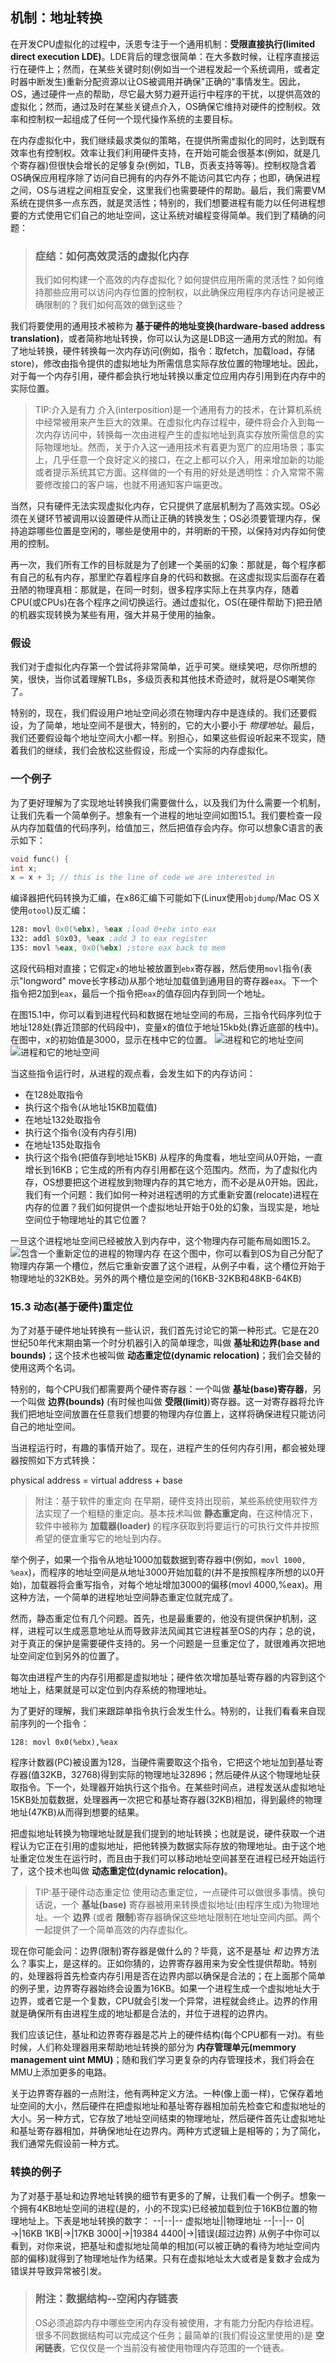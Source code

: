 ## 机制：地址转换
在开发CPU虚拟化的过程中，沃恩专注于一个通用机制：__受限直接执行(limited direct execution LDE)__。LDE背后的理念很简单：在大多数时候，让程序直接运行在硬件上；然而，在某些关键时刻(例如当一个进程发起一个系统调用，或者定时器中断发生)重新分配资源以让OS被调用并确保"正确的"事情发生。因此，OS，通过硬件一点的帮助，尽它最大努力避开运行中程序的干扰，以提供高效的虚拟化；然而，通过及时在某些关键点介入，OS确保它维持对硬件的控制权。效率和控制权一起组成了任何一个现代操作系统的主要目标。

在内存虚拟化中，我们继续最求类似的策略，在提供所需虚拟化的同时，达到既有效率也有控制权。效率让我们利用硬件支持，在开始可能会很基本(例如，就是几个寄存器)但很快会增长的足够复杂(例如，TLB，页表支持等等)。控制权隐含着OS确保应用程序除了访问自已拥有的内存外不能访问其它内存；也即，确保进程之间，OS与进程之间相互安全，这里我们也需要硬件的帮助。最后，我们需要VM系统在提供多一点东西，就是灵活性；特别的，我们想要进程有能力以任何进程想要的方式使用它们自己的地址空间，这让系统对编程变得简单。我们到了精确的问题：
>### 症结：如何高效灵活的虚拟化内存
>我们如何构建一个高效的内存虚拟化？如何提供应用所需的灵活性？如何维持那些应用可以访问内存位置的控制权，以此确保应用程序内存访问是被正确限制的？我们如何高效的做到这些？

我们将要使用的通用技术被称为 __基于硬件的地址变换(hardware-based address translation)__，或者简称地址转换，你可以认为这是LDB这一通用方式的附加。有了地址转换，硬件转换每一次内存访问(例如，指令：取fetch，加载load，存储store)，修改由指令提供的虚拟地址为所需信息实际存放位置的物理地址。因此，对于每一个内存引用，硬件都会执行地址转换以重定位应用内存引用到在内存中的实际位置。
>TIP:介入是有力
>介入(interposition)是一个通用有力的技术，在计算机系统中经常被用来产生巨大的效果。在虚拟化内存过程中，硬件将会介入到每一次内存访问中，转换每一次由进程产生的虚拟地址到真实存放所需信息的实际物理地址。然而，关于介入这一通用技术有着更为宽广的应用场景；事实上，几乎任意一个良好定义的接口，在之上都可以介入，用来增加新的功能或者提示系统其它方面。这样做的一个有用的好处是透明性：介入常常不需要修改接口的客户端，也就不用通知客户端更改。

当然，只有硬件无法实现虚拟化内存，它只提供了底层机制为了高效实现。OS必须在关键环节被调用以设置硬件从而让正确的转换发生；OS必须要管理内存，保持追踪哪些位置是空闲的，哪些是使用中的，并明断的干预，以保持对内存如何使用的控制。

再一次，我们所有工作的目标就是为了创建一个美丽的幻象：那就是，每个程序都有自己的私有内存，那里贮存着程序自身的代码和数据。在这虚拟现实后面存在着丑陋的物理真相：那就是，在同一时刻，很多程序实际上在共享内存，随着CPU(或CPUs)在各个程序之间切换运行。通过虚拟化，OS(在硬件帮助下)把丑陋的机器实现转换为某些有用，强大并易于使用的抽象。

### 假设
我们对于虚拟化内存第一个尝试将非常简单，近乎可笑。继续笑吧，尽你所想的笑，很快，当你试着理解TLBs，多级页表和其他技术奇迹时，就将是OS嘲笑你了。

特别的，现在，我们假设用户地址空间必须在物理内存中是连续的。我们还要假设，为了简单，地址空间不是很大，特别的，它的大小要小于 _物理地址_。最后，我们还要假设每个地址空间大小都一样。别担心，如果这些假设听起来不现实，随着我们的继续，我们会放松这些假设，形成一个实际的内存虚拟化。

### 一个例子
为了更好理解为了实现地址转换我们需要做什么，以及我们为什么需要一个机制，让我们先看一个简单例子。想象有一个进程的地址空间如图15.1。我们要检查一段从内存加载值的代码序列，给值加三，然后把值存会内存。你可以想象C语言的表示如下：
```C
void func() {
int x;
x = x + 3; // this is the line of code we are interested in
```
编译器把代码转换为汇编，在x86汇编下可能如下(Linux使用`objdump`/Mac OS X使用`otool`)反汇编：
```asm
128: movl 0x0(%ebx), %eax ;load 0+ebx into eax
132: addl $0x03, %eax ;add 3 to eax register
135: movl %eax, 0x0(%ebx) ;store eax back to mem
```
这段代码相对直接；它假定`x`的地址被放置到`ebx`寄存器，然后使用`movl`指令(表示"longword" move长字移动)从那个地址加载值到通用目的寄存器`eax`。下一个指令把2加到`eax`，最后一个指令把`eax`的值存回内存到同一个地址。

在图15.1中，你可以看到进程代码和数据在地址空间的布局，三指令代码序列位于地址128处(靠近顶部的代码段中)，变量x的值位于地址15kb处(靠近底部的栈中)。在图中，x的初始值是3000，显示在栈中它的位置。
![进程和它的地址空间](Figure15_1_1.png "进程和它的地址空间")
![进程和它的地址空间](Figure15_1_2.png "进程和它的地址空间")

当这些指令运行时，从进程的观点看，会发生如下的内存访问：
* 在128处取指令
* 执行这个指令(从地址15KB加载值)
* 在地址132处取指令
* 执行这个指令(没有内存引用)
* 在地址135处取指令
* 执行这个指令(把值存到地址15KB)
从程序的角度看，地址空间从0开始，一直增长到16KB；它生成的所有内存引用都在这个范围内。然而，为了虚拟化内存，OS想要把这个进程放到物理内存的其它地方，而不必是从0开始。因此，我们有一个问题：我们如何一种对进程透明的方式重新安置(relocate)进程在内存的位置？我们如何提供一个虚拟地址开始于0处的幻象，当现实是，地址空间位于物理地址的其它位置？

一旦这个进程地址空间已经被放入到内存中，这个物理内存可能布局如图15.2。
![包含一个重新定位的进程的物理内存](Figure15_2.png "包含一个重新定位的进程的物理内存")
在这个图中，你可以看到OS为自己分配了物理内存第一个槽位，然后它重新安置了这个进程，从例子中看，这个槽位开始于物理地址的32KB处。另外的两个槽位是空闲的(16KB-32KB和48KB-64KB)

### 15.3 动态(基于硬件)重定位
为了对基于硬件地址转换有一些认识，我们首先讨论它的第一种形式。它是在20世纪50年代末期由第一个时分机器引入的简单理念，叫做 __基址和边界(base and bounds)__；这个技术也被叫做 __动态重定位(dynamic relocation)__；我们会交替的使用这两个名词。

特别的，每个CPU我们都需要两个硬件寄存器：一个叫做 __基址(base)寄存器__，另一个叫做 __边界(bounds)__ (有时候也叫做 __受限(limit)__)寄存器。这一对寄存器将允许我们把地址空间放置在任意我们想要的物理内存位置上，这样将确保进程只能访问自己的地址空间。

当进程运行时，有趣的事情开始了。现在，进程产生的任何内存引用，都会被处理器按照如下方式转换：

physical address = virtual address + base

>附注：基于软件的重定向
>在早期，硬件支持出现前，某些系统使用软件方法实现了一个粗糙的重定向。基本技术叫做 __静态重定向__，在这种情况下，软件中被称为 __加载器(loader)__ 的程序获取到将要运行的可执行文件并按照希望的便宜重写它的地址到内存。

举个例子，如果一个指令从地址1000加载数据到寄存器中(例如，`movl 1000, %eax`)，而程序的地址空间是从地址3000开始加载的(并不是按照程序所想的以0开始)，加载器将会重写指令，对每个地址增加3000的偏移(movl 4000,%eax)。用这种方法，一个简单的进程地址空间静态重定位就完成了。

然而，静态重定位有几个问题。首先，也是最重要的，他没有提供保护机制，这样，进程可以生成恶意地址从而导致非法风闻其它进程甚至OS的内存；总的说，对于真正的保护是需要硬件支持的。另一个问题是一旦重定位了，就很难再次把地址空间定位到另外的位置了。

每次由进程产生的内存引用都是虚拟地址；硬件依次增加基址寄存器的内容到这个地址上，结果就是可以定位到内存系统的物理地址。

为了更好的理解，我们来跟踪单指令执行会发生什么。特别的，让我们看看来自现前序列的一个指令：
```
128: movl 0x0(%ebx),%eax
```
程序计数器(PC)被设置为128，当硬件需要取这个指令，它把这个地址加到基址寄存器(值32KB，32768)得到实际的物理地址32896；然后硬件从这个物理地址获取指令。下一个，处理器开始执行这个指令。在某些时间点，进程发送从虚拟地址15KB处加载数据，处理器再一次把它和基址寄存器(32KB)相加，得到最终的物理地址(47KB)从而得到想要的结果。

把虚拟地址转换为物理地址就是我们提到的地址转换；也就是说，硬件获取一个进程认为它正在引用的虚拟地址，把他转换为数据实际存放的物理地址。由于这个地址重定位发生在运行时，而且由于我们可以移动地址空间甚至在进程已经开始运行了，这个技术也叫做 __动态重定位(dynamic relocation)__。
>TIP:基于硬件动态重定位
>使用动态重定位，一点硬件可以做很多事情。换句话说，一个 __基址(base)__ 寄存器被用来转换虚拟地址(由程序生成)为物理地址。一个 __边界__ (或者 __限制__)寄存器确保这些地址限制在地址空间内部。两个一起提供了一个简单高效的内存虚拟化。

现在你可能会问：边界(限制)寄存器是做什么的？毕竟，这不是基址 _和_ 边界方法么？事实上，是这样的。正如你猜的，边界寄存器用来为安全性提供帮助。特别的，处理器将首先检查内存引用是否在边界内部以确保是合法的；在上面那个简单的例子里，边界寄存器始终会设置为16KB。如果一个进程生成一个虚拟地址大于边界，或者它是一个复数，CPU就会引发一个异常，进程就会终止。边界的作用就是确保所有由进程生成的地址都是合法的，并位于进程的边界内。

我们应该记住，基址和边界寄存器是芯片上的硬件结构(每个CPU都有一对)。有些时候，人们称处理器用来帮助地址转换的部分为 __内存管理单元(memmory management uint MMU)__；随和我们学习更复杂的内存管理技术，我们将会在MMU上添加更多的电路。

关于边界寄存器的一点附注，他有两种定义方法。一种(像上面一样)，它保存着地址空间的大小，然后硬件在把虚拟地址和基址寄存器相加前先检查它和虚拟地址的大小。另一种方式，它存放了地址空间结束的物理地址，然后硬件首先让虚拟地址和基址寄存器相加，并确保地址在边界内。两种方式逻辑上是相等的；为了简化，我们通常先假设前一种方式。

### 转换的例子
为了对基于基址和边界地址转换的细节有更多的了解，让我们看一个例子。想象一个拥有4KB地址空间的进程(是的，小的不现实)已经被加载到位于16KB位置的物理地址上。下表是地址转换的数字：
--|--|--
虚拟地址||物理地址
--|--|--
0|→|16KB
1KB|→|17KB
3000|→|19384
4400|→|错误(超过边界)
从例子中你可以看到，对你来说，把基址和虚拟地址简单的相加(可以被正确的看待为地址空间内部的偏移)就得到了物理地址作为结果。只有在虚拟地址太大或者是复数才会成为错误并导致异常被引发。
>### 附注：数据结构--空闲内存链表
>OS必须追踪内存中哪些空闲内存没有被使用，才有能力分配内存给进程。很多不同数据结构可以完成这个任务；最简单的(我们假设这里使用的)是 __空闲链表__，它仅仅是一个当前没有被使用物理内存范围的一个链表。

